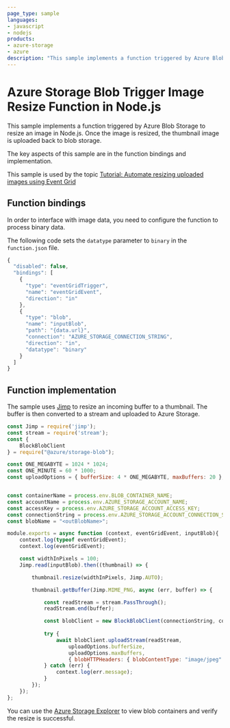 ```yaml
---
page_type: sample
languages:
- javascript
- nodejs
products:
- azure-storage
- azure
description: "This sample implements a function triggered by Azure Blob Storage to resize an image in Node.js."
---
```


# Azure Storage Blob Trigger Image Resize Function in Node.js

This sample implements a function triggered by Azure Blob Storage to resize an image in Node.js. Once the image is resized, the thumbnail image is uploaded back to blob storage.

The key aspects of this sample are in the function bindings and implementation.

This sample is used by the topic [Tutorial: Automate resizing uploaded images using Event Grid](https://docs.microsoft.com/en-us/azure/event-grid/resize-images-on-storage-blob-upload-event?tabs=nodejsv10#deploy-the-function-code/)

## Function bindings

In order to interface with image data, you need to configure the function to process binary data.

The following code sets the `datatype` parameter to `binary` in the `function.json` file.

```javascript
{
  "disabled": false,
  "bindings": [
    {
      "type": "eventGridTrigger",
      "name": "eventGridEvent",
      "direction": "in"
    },
    {
      "type": "blob",
      "name": "inputBlob",
      "path": "{data.url}",
      "connection": "AZURE_STORAGE_CONNECTION_STRING",
      "direction": "in",
      "datatype": "binary"
    }
  ]
}
```

## Function implementation

The sample uses [Jimp](https://github.com/oliver-moran/jimp) to resize an incoming buffer to a thumbnail. The buffer is then converted to a stream and uploaded to Azure Storage.

```javascript
const Jimp = require('jimp');
const stream = require('stream');
const {
    BlockBlobClient
} = require("@azure/storage-blob");

const ONE_MEGABYTE = 1024 * 1024;
const ONE_MINUTE = 60 * 1000;
const uploadOptions = { bufferSize: 4 * ONE_MEGABYTE, maxBuffers: 20 };


const containerName = process.env.BLOB_CONTAINER_NAME;
const accountName = process.env.AZURE_STORAGE_ACCOUNT_NAME;
const accessKey = process.env.AZURE_STORAGE_ACCOUNT_ACCESS_KEY;
const connectionString = process.env.AZURE_STORAGE_ACCOUNT_CONNECTION_STRING;
const blobName = "<outBlobName>";

module.exports = async function (context, eventGridEvent, inputBlob){
    context.log(typeof eventGridEvent);
    context.log(eventGridEvent);

    const widthInPixels = 100;
    Jimp.read(inputBlob).then((thumbnail) => {

        thumbnail.resize(widthInPixels, Jimp.AUTO);

        thumbnail.getBuffer(Jimp.MIME_PNG, async (err, buffer) => {

            const readStream = stream.PassThrough();
            readStream.end(buffer);

            const blobClient = new BlockBlobClient(connectionString, containerName, blobName);
            
            try {
                await blobClient.uploadStream(readStream,
                    uploadOptions.bufferSize,
                    uploadOptions.maxBuffers,
                    { blobHTTPHeaders: { blobContentType: "image/jpeg" } });
            } catch (err) {
                context.log(err.message);
            }
        });
    });
};
```

You can use the [Azure Storage Explorer](https://azure.microsoft.com/features/storage-explorer/) to view blob containers and verify the resize is successful.
